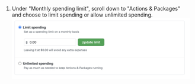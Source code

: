 1. Under "Monthly spending limit", scroll down to "Actions & Packages" and choose to limit spending or allow unlimited spending. ![Optionsfelder, um Ausgaben zu begrenzen oder unbegrenzte Ausgaben zu ermöglichen](/assets/images/help/billing/limit-or-unlimited.png)
